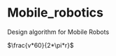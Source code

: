 # Mobile_robotics
Design algorithm for Mobile Robots

<!-- $\sqrt{3x-1}+(1+x)^2$ -->
$\frac{v*60}{2*\pi*r}$